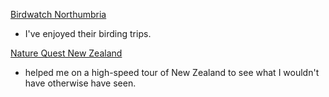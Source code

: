 [Birdwatch Northumbria](https://www.birdwatchnorthumbria.co.uk/)
- I've enjoyed their birding trips.

[Nature Quest New Zealand](https://www.naturequest.co.nz/)
- helped me on a high-speed tour of New Zealand to see what I wouldn't have otherwise have seen.
